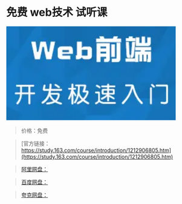 # 免费 web技术 试听课

![img](../../../assets/study163/free/9c484292fddf465d8d3bf60bb704bc86.png)

> 价格：免费

> [官方链接：https://study.163.com/course/introduction/1212906805.htm](https://study.163.com/course/introduction/1212906805.htm)

> [阿里网盘：]()

> [百度网盘：]()

> [夸克网盘：]()
